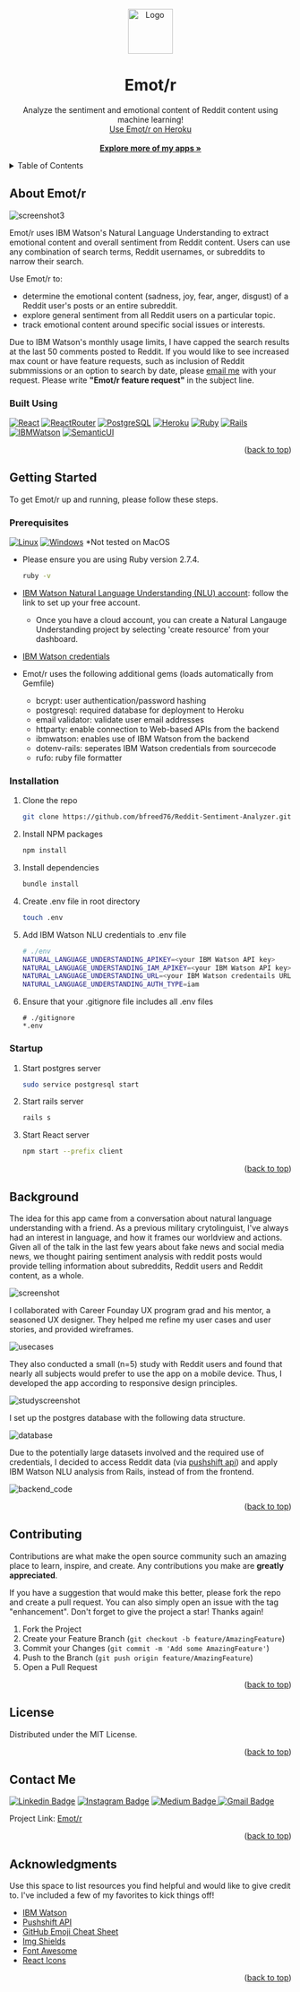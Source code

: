 <div id="top"></div>

<!-- PROJECT LOGO -->
<br />
<div align="center">
    <img src="./client/public/favicon.ico" alt="Logo" width="80" height="80">
  </a>

  <h1 align="center">Emot/r</h1>

  <p align="center">
    Analyze the sentiment and emotional content of Reddit content using machine learning!
    <br />
        <a href="https://dashboard.heroku.com/apps/reddit-emotion-analyzer">Use Emot/r on Heroku</a>
    <br />
    <br />
        <a href="https://github.com/bfreed76"><strong>Explore more of my apps »</strong></a>


  </p>
  
</div>


<!-- TABLE OF CONTENTS -->
<details>
  <summary>Table of Contents</summary>
  <ol>
    <li>
      <a href="#about-Emot/r">About Emot/r</a>
      <ul>
        <li><a href="#built-with">Built Using</a></li>
      </ul>
    </li>
    <li>
      <a href="#getting-started">Getting Started</a>
      <ul>
        <li><a href="#prerequisites">Prerequisites</a></li>
        <li><a href="#installation">Installation</a></li>
      </ul>
    </li>
    <li><a href="#startup">Startup</a></li>
    <li><a href="#background">Background</a></li>
    <li><a href="#contributing">Contributing</a></li>
    <li><a href="#license">License</a></li>
    <li><a href="#contact-me">Contact Me</a></li>
    <li><a href="#acknowledgments">Acknowledgments</a></li>
  </ol>
</details>





<!-- ABOUT Emot/r -->
## About Emot/r

<img src="./client/public/screen3.jpg" alt="screenshot3">

Emot/r uses IBM Watson's Natural Language Understanding to extract emotional content and overall sentiment from Reddit content. Users can use any combination of search terms, Reddit usernames, or subreddits to narrow their search. 

Use Emot/r to:
* determine the emotional content (sadness, joy, fear, anger, disgust) of a Reddit user's posts or an entire subreddit.
* explore general sentiment from all Reddit users on a particular topic.
* track emotional content around specific social issues or interests.

Due to IBM Watson's monthly usage limits, I have capped the search results at the last 50 comments posted to Reddit. If you would like to see increased max count or have feature requests, such as inclusion of Reddit submmissions or an option to search by date, please [email me](mailto:brintonfoyreed@gmail.com) with your request. Please write <strong>"Emot/r feature request"</strong> in the subject line.


### Built Using

[![React](https://img.shields.io/badge/-React-black?style=flat-square&logo=react)](https://reactjs.org/) [![ReactRouter](https://img.shields.io/badge/ReactRouter-4F545E?style=flat&logo=reactrouter)](https://reactrouter.com/) [![PostgreSQL](https://img.shields.io/badge/-PostgreSQL-99bdee?style=flat-square&logo=postgresql)](https://www.postgresql.org/) [![Heroku](https://img.shields.io/badge/-Heroku-purple?style=flat-square&logo=heroku)](https://www.heroku.com/) [![Ruby](https://img.shields.io/badge/-Ruby-ff6666?style=flat-square&logo=ruby)](https://https://ruby-lang.org/) [![Rails](https://img.shields.io/badge/Rails-red?style=flat&logo=ruby-on-rails)](https://rubyonrails.org/) [![IBMWatson](https://img.shields.io/badge/IBMWatson-6C8FE3?style=flat&logo=ibmwatson)](https://www.ibm.com/watson) [![SemanticUI](https://img.shields.io/badge/SemanticUI-52f3cf?style=flat&logo=semanticuireact)](https://react.semantic-ui.com/) 

<p align="right">(<a href="#top">back to top</a>)</p>






<!-- GETTING STARTED -->
## Getting Started

To get Emot/r up and running, please follow these steps.

### Prerequisites

[![Linux](https://svgshare.com/i/Zhy.svg)](https://svgshare.com/i/Zhy.svg) [![Windows](https://svgshare.com/i/ZhY.svg)](https://svgshare.com/i/ZhY.svg)  *Not tested on MacOS


- Please ensure you are using Ruby version 2.7.4.
  ```sh
  ruby -v 
  ```

- [IBM Watson Natural Language Understanding (NLU) account](https://www.ibm.com/cloud/watson-natural-language-understanding): follow the link to set up your free account.
  -  Once you have a cloud account, you can create a Natural Langauge Understanding project by selecting 'create resource' from your dashboard. 
- [IBM Watson credentials](https://cloud.ibm.com/docs/watson?topic=watson-iam)
- Emot/r uses the following additional gems (loads automatically from Gemfile)
  - bcrypt: user authentication/password hashing
  - postgresql: required database for deployment to Heroku
  - email validator: validate user email addresses
  - httparty: enable connection to Web-based APIs from the backend
  - ibmwatson: enables use of IBM Watson from the backend
  - dotenv-rails: seperates IBM Watson credentials from sourcecode
  - rufo: ruby file formatter



### Installation

1. Clone the repo
   ```sh
   git clone https://github.com/bfreed76/Reddit-Sentiment-Analyzer.git
   ```
3. Install NPM packages
   ```sh
   npm install
   ```
4. Install dependencies
   ```sh
   bundle install
   ```
5. Create .env file in root directory
   ```sh
   touch .env
   ```
6. Add IBM Watson NLU credentials to .env file
   ```sh
   # ./env
   NATURAL_LANGUAGE_UNDERSTANDING_APIKEY=<your IBM Watson API key>
   NATURAL_LANGUAGE_UNDERSTANDING_IAM_APIKEY=<your IBM Watson API key>
   NATURAL_LANGUAGE_UNDERSTANDING_URL=<your IBM Watson credentails URL>
   NATURAL_LANGUAGE_UNDERSTANDING_AUTH_TYPE=iam
   ```
7. Ensure that your .gitignore file includes all .env files
   ```
   # ./gitignore
   *.env
   ```
   
### Startup
1. Start postgres server
   ```sh
   sudo service postgresql start
   ```
2. Start rails server
   ```sh
   rails s
   ```
3. Start React server
   ```sh
   npm start --prefix client
   ```
   
<p align="right">(<a href="#top">back to top</a>)</p>

<!-- USAGE EXAMPLES -->
## Background

The idea for this app came from a conversation about natural language understanding with a friend. As a previous military crytolinguist, I've always had an interest in language, and how it frames our worldview and actions. Given all of the talk in the last few years about fake news and social media news, we thought pairing sentiment analysis with reddit posts would provide telling information about subreddits, Reddit users and Reddit content, as a whole. 

<img src="./client/public/screen1.png" alt="screenshot">

I collaborated with Career Founday UX program grad and his mentor, a seasoned UX designer. They helped me refine my user cases and user stories, and provided wireframes.

<img src="./client/public/usecases1.png" alt="usecases">

They also conducted a small (n=5) study with Reddit users and found that nearly all subjects would prefer to use the app on a mobile device. Thus, I developed the app according to responsive design principles. 

<img src="./client/public/cardsorting1.png" alt="studyscreenshot">

I set up the postgres database with the following data structure. 

<img src="./client/public/backend1.png" alt="database">

Due to the potentially large datasets involved and the required use of credentials, I decided to access Reddit data (via [pushshift api](https://github.com/pushshift/api)) and apply IBM Watson NLU analysis from Rails, instead of from the frontend. 

<img src="./client/public/controller1.png" alt="backend_code">

<p align="right">(<a href="#top">back to top</a>)</p>





<!-- CONTRIBUTING -->
## Contributing

Contributions are what make the open source community such an amazing place to learn, inspire, and create. Any contributions you make are **greatly appreciated**.

If you have a suggestion that would make this better, please fork the repo and create a pull request. You can also simply open an issue with the tag "enhancement".
Don't forget to give the project a star! Thanks again!

1. Fork the Project
2. Create your Feature Branch (`git checkout -b feature/AmazingFeature`)
3. Commit your Changes (`git commit -m 'Add some AmazingFeature'`)
4. Push to the Branch (`git push origin feature/AmazingFeature`)
5. Open a Pull Request

<p align="right">(<a href="#top">back to top</a>)</p>





<!-- LICENSE -->
## License

Distributed under the MIT License. 

<p align="right">(<a href="#top">back to top</a>)</p>





<!-- CONTACT -->
## Contact Me

[![Linkedin Badge](https://img.shields.io/badge/-brintonfoyreed-blue?style=flat-square&logo=Linkedin&logoColor=white&link=https://www.linkedin.com/in/brintonfoyreed/)](https://www.linkedin.com/in/brintonfoyreed/) [![Instagram Badge](https://img.shields.io/badge/-nigels_vacation-purple?style=flat-square&logo=instagram&logoColor=white&link=https://www.instagram.com/nigels_vacation/)](https://www.instagram.com/nigels_vacation/) [![Medium Badge](https://img.shields.io/badge/-brintonfoyreed-03a57a?style=flat-square&labelColor=000000&logo=Medium&link=https://brintonfoyreed.medium.com/)](https://brintonfoyreed.medium.com/)[ ![Gmail Badge](https://img.shields.io/badge/-brintonfoyreed@gmail.com-c14438?style=flat-square&logo=Gmail&logoColor=white&link=mailto:brintonfoyreed@gmail.com)](mailto:brintonfoyreed@gmail.com)

Project Link: [Emot/r](https://reddit-emotion-analyzer.herokuapp.com/)

<p align="right">(<a href="#top">back to top</a>)</p>





<!-- ACKNOWLEDGMENTS -->
## Acknowledgments

Use this space to list resources you find helpful and would like to give credit to. I've included a few of my favorites to kick things off!

* [IBM Watson](https://www.ibm.com/watson)
* [Pushshift API](https://github.com/pushshift/api)
* [GitHub Emoji Cheat Sheet](https://www.webpagefx.com/tools/emoji-cheat-sheet)
* [Img Shields](https://shields.io)
* [Font Awesome](https://fontawesome.com)
* [React Icons](https://react-icons.github.io/react-icons/search)

<p align="right">(<a href="#top">back to top</a>)</p>